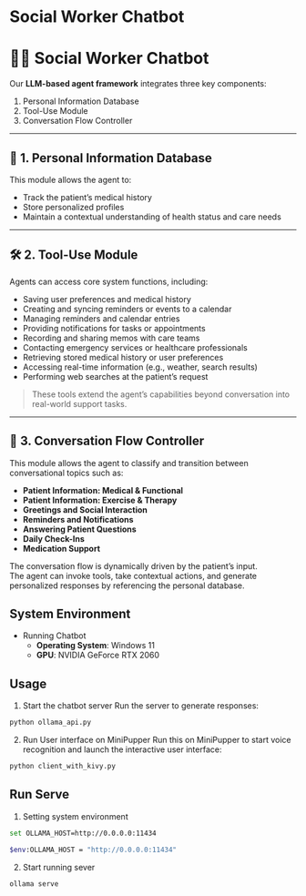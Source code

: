 
# Social Worker Chatbot 
# 🧑‍⚕️ Social Worker Chatbot

Our **LLM-based agent framework** integrates three key components:  
1. Personal Information Database  
2. Tool-Use Module  
3. Conversation Flow Controller  

---

## 📘 1. Personal Information Database

This module allows the agent to:

- Track the patient’s medical history  
- Store personalized profiles  
- Maintain a contextual understanding of health status and care needs  

---

## 🛠️ 2. Tool-Use Module

Agents can access core system functions, including:

- Saving user preferences and medical history  
- Creating and syncing reminders or events to a calendar  
- Managing reminders and calendar entries  
- Providing notifications for tasks or appointments  
- Recording and sharing memos with care teams  
- Contacting emergency services or healthcare professionals  
- Retrieving stored medical history or user preferences  
- Accessing real-time information (e.g., weather, search results)  
- Performing web searches at the patient’s request  

> These tools extend the agent’s capabilities beyond conversation into real-world support tasks.

---

## 💬 3. Conversation Flow Controller

This module allows the agent to classify and transition between conversational topics such as:

- **Patient Information: Medical & Functional**  
- **Patient Information: Exercise & Therapy**  
- **Greetings and Social Interaction**  
- **Reminders and Notifications**  
- **Answering Patient Questions**  
- **Daily Check-Ins**  
- **Medication Support**  

The conversation flow is dynamically driven by the patient’s input.  
The agent can invoke tools, take contextual actions, and generate personalized responses by referencing the personal database.
## System Environment  

* Running Chatbot  
  - **Operating System**: Windows 11  
  - **GPU**: NVIDIA GeForce RTX 2060

##  Usage
1. Start the chatbot server
Run the server to generate responses:

```sh
python ollama_api.py
```

2. Run User interface on MiniPupper
Run this on MiniPupper to start voice recognition and launch the interactive user interface:

```sh
python client_with_kivy.py
```

## Run Serve
1. Setting system environment
 ```sh
set OLLAMA_HOST=http://0.0.0.0:11434
```
```sh
$env:OLLAMA_HOST = "http://0.0.0.0:11434"
```
2. Start running sever
```sh
ollama serve
```


